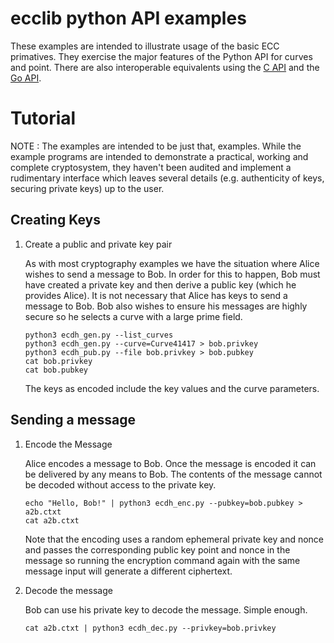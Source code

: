 # ecclib python API examples

These examples are intended to illustrate usage of the basic ECC primatives. 
They exercise the major features of the Python API for curves and point. There
are also interoperable equivalents using the [C API](../../examples/) and the
[Go API](../../ecgo/cmd/).


# Tutorial

NOTE : The examples are intended to be just that, examples. While the example
programs are intended to demonstrate a practical, working and complete
cryptosystem, they haven't been audited and implement a rudimentary interface
which leaves several details (e.g. authenticity of keys, securing private keys)
up to the user.

## Creating Keys

1. Create a public and private key pair

    As with most cryptography examples we have the situation where Alice wishes
    to send a message to Bob. In order for this to happen, Bob must have created
    a private key and then derive a public key (which he provides Alice). It is
    not necessary that Alice has keys to send a message to Bob. Bob also wishes
    to ensure his messages are highly secure so he selects a curve with a large
    prime field.
    
    ```
    python3 ecdh_gen.py --list_curves
    python3 ecdh_gen.py --curve=Curve41417 > bob.privkey
    python3 ecdh_pub.py --file bob.privkey > bob.pubkey
    cat bob.privkey
    cat bob.pubkey
    ```
    
    The keys as encoded include the key values and the curve parameters.

## Sending a message

1. Encode the Message

    Alice encodes a message to Bob. Once the message is encoded it can be
    delivered by any means to Bob. The contents of the message cannot be
    decoded without access to the private key.

    ```
    echo "Hello, Bob!" | python3 ecdh_enc.py --pubkey=bob.pubkey > a2b.ctxt
    cat a2b.ctxt
    ```
    
    Note that the encoding uses a random ephemeral private key and nonce and
    passes the corresponding public key point and nonce in the message so
    running the encryption command again with the same message input will
    generate a different ciphertext.

1. Decode the message

    Bob can use his private key to decode the message. Simple enough.
    
    ```
    cat a2b.ctxt | python3 ecdh_dec.py --privkey=bob.privkey
    ```
